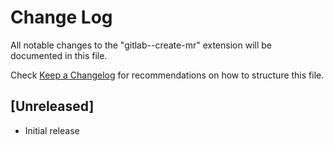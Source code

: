 # Change Log

All notable changes to the "gitlab--create-mr" extension will be documented in this file.

Check [Keep a Changelog](http://keepachangelog.com/) for recommendations on how to structure this file.

## [Unreleased]

- Initial release